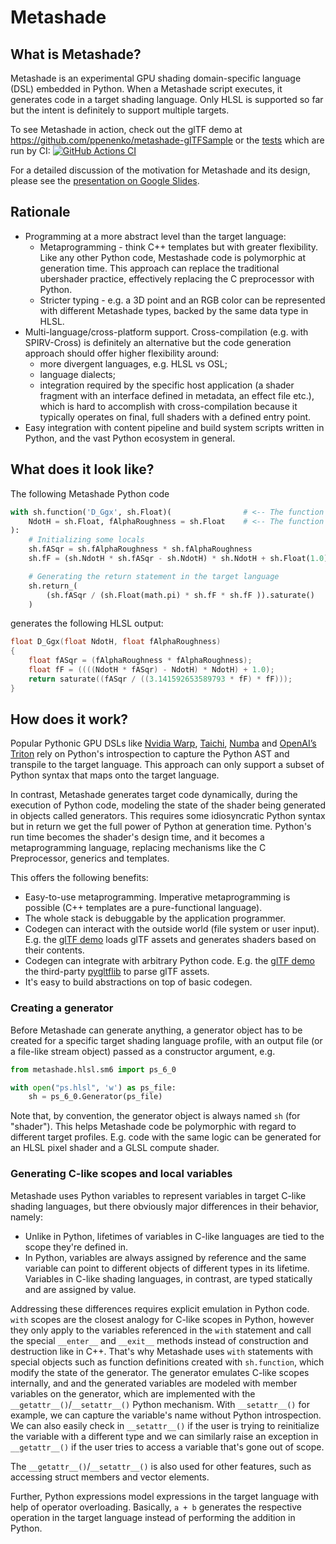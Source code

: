 # Metashade
## What is Metashade?
Metashade is an experimental GPU shading domain-specific language (DSL) embedded in Python.
When a Metashade script executes, it generates code in a target shading language.
Only HLSL is supported so far but the intent is definitely to support multiple targets.

To see Metashade in action, check out the glTF demo at https://github.com/ppenenko/metashade-glTFSample or the [tests](tests) which are run by CI:
[![GitHub Actions CI](https://github.com/ppenenko/metashade/actions/workflows/python-package.yml/badge.svg)](https://github.com/ppenenko/metashade/actions/workflows/python-package.yml)

For a detailed discussion of the motivation for Metashade and its design, please see the [presentation on Google Slides](https://docs.google.com/presentation/d/e/2PACX-1vQtYIwXIkMnVC6TzWTKPAtZIA6_xeUCQc8Mvyziu0qy7HDUduz_onsJ5TabxTuuVQ/pub?start=false&loop=false&delayms=3000).

## Rationale

* Programming at a more abstract level than the target language:
    * Metaprogramming - think C++ templates but with greater flexibility.
    Like any other Python code, Mestashade code is polymorphic at generation time.
    This approach can replace the traditional ubershader practice, effectively replacing the C preprocessor with Python.
    * Stricter typing - e.g. a 3D point and an RGB color can be represented with different Metashade types, backed by the same data type in HLSL.
* Multi-language/cross-platform support.
    Cross-compilation (e.g. with SPIRV-Cross) is definitely an alternative but the code generation approach should offer higher flexibility around:
    * more divergent languages, e.g. HLSL vs OSL;
    * language dialects;
    * integration required by the specific host application (a shader fragment with an interface defined in metadata, an effect file etc.),
    which is hard to accomplish with cross-compilation because it typically operates on final,
    full shaders with a defined entry point.
* Easy integration with content pipeline and build system scripts written in Python, and the vast Python ecosystem in general.

## What does it look like?

The following Metashade Python code

```Python
with sh.function('D_Ggx', sh.Float)(                # <-- The function name and return type
    NdotH = sh.Float, fAlphaRoughness = sh.Float    # <-- The function parameters
):
    # Initializing some locals
    sh.fASqr = sh.fAlphaRoughness * sh.fAlphaRoughness
    sh.fF = (sh.NdotH * sh.fASqr - sh.NdotH) * sh.NdotH + sh.Float(1.0)

    # Generating the return statement in the target language
    sh.return_(
        (sh.fASqr / (sh.Float(math.pi) * sh.fF * sh.fF )).saturate()
    )
```

generates the following HLSL output:

```C
float D_Ggx(float NdotH, float fAlphaRoughness)
{
    float fASqr = (fAlphaRoughness * fAlphaRoughness);
    float fF = ((((NdotH * fASqr) - NdotH) * NdotH) + 1.0);
    return saturate((fASqr / ((3.141592653589793 * fF) * fF)));
}
```

## How does it work?

Popular Pythonic GPU DSLs like [Nvidia Warp](https://github.com/NVIDIA/warp),
[Taichi](https://github.com/taichi-dev/taichi),
[Numba](https://github.com/numba/numba)
and [OpenAI’s Triton](https://github.com/openai/triton)
rely on Python's introspection to capture the Python AST and transpile to the target language.
This approach can only support a subset of Python syntax that maps onto the target language.

In contrast, Metashade generates target code dynamically, during the execution of Python code,
modeling the state of the shader being generated in objects called generators.
This requires some idiosyncratic Python syntax but in return we get the full power of Python at generation time.
Python's run time becomes the shader's design time, and it becomes a metaprogramming language, replacing mechanisms like the C Preprocessor, generics and templates.

This offers the following benefits:
* Easy-to-use metaprogramming. Imperative metaprogramming is possible (C++ templates are a pure-functional language).
* The whole stack is debuggable by the application programmer.
* Codegen can interact with the outside world (file system or user input). E.g. the [glTF demo](https://github.com/ppenenko/metashade-glTFSample) loads glTF assets and generates shaders based on their contents.
* Codegen can integrate with arbitrary Python code. E.g. the [glTF demo](https://github.com/ppenenko/metashade-glTFSample) the third-party [pygltflib](https://pypi.org/project/pygltflib/) to parse glTF assets.
* It's easy to build abstractions on top of basic codegen.

### Creating a generator

Before Metashade can generate anything, a generator object has to be created for a specific target shading
language profile, with an output file (or a file-like stream object) passed as a constructor argument, e.g.

```Python
from metashade.hlsl.sm6 import ps_6_0

with open("ps.hlsl", 'w') as ps_file:
    sh = ps_6_0.Generator(ps_file)
```

Note that, by convention, the generator object is always named `sh` (for "shader").
This helps Metashade code be polymorphic with regard to different target profiles.
E.g. code with the same logic can be generated for an HLSL pixel shader and a GLSL compute shader.

### Generating C-like scopes and local variables

Metashade uses Python variables to represent variables in target C-like shading languages,
but there obviously major differences in their behavior, namely:
* Unlike in Python, lifetimes of variables in C-like languages are tied to the scope they're defined in.
* In Python, variables are always assigned by reference and the same variable can point to different objects of different types in its lifetime. Variables in C-like shading languages, in contrast,
are typed statically and are assigned by value.

Addressing these differences requires explicit emulation in Python code.
`with` scopes are the closest analogy for C-like scopes in Python,
however they only apply to the variables referenced in the `with` statement and call the special
`__enter__` and `__exit__` methods instead of construction and destruction like in C++.
That's why Metashade uses `with` statements with special objects such as function definitions created with `sh.function`,
which modify the state of the generator.
The generator emulates C-like scopes internally, and and the generated variables are modeled with member variables on the generator, which are implemented with the `__getattr__()`/`__setattr__()` Python mechanism.
With `__setattr__()` for example, we can capture the variable's name without Python introspection.
We can also easily check in `__setattr__()` if the user is trying to reinitialize the variable with a different type and we can similarly raise an exception in `__getattr__()` if the user tries to access a variable that's gone out of scope.

The `__getattr__()`/`__setattr__()` is also used for other features, such as accessing struct members and vector elements.

Further, Python expressions model expressions in the target language with help of operator overloading. Basically, `a + b` generates the respective operation in the target language instead of performing the addition in Python.

